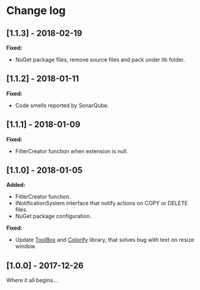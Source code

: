 # Change log

<!-- http://keepachangelog.com/en/0.3.0/ 
Added       for new features.
Changed     for changes in existing functionality.
Deprecated  for once-stable features removed in upcoming releases.
Removed     for deprecated features removed in this release.
Fixed       for any bug fixes.
Security    to invite users to upgrade in case of vulnerabilities.
-->

## [1.1.3] - 2018-02-19

**Fixed:**

* NuGet package files, remove source files and pack under lib folder.

## [1.1.2] - 2018-01-11

**Fixed:**

* Code smells reported by SonarQube.

## [1.1.1] - 2018-01-09

**Fixed:**

* FilterCreator function when extension is null.

## [1.1.0] - 2018-01-05

**Added:**

* FilterCreator function.
* INotificationSystem interface that notify actions on COPY or DELETE files.
* NuGet package configuration.

**Fixed:**

* Update [ToolBox](https://github.com/equiman/toolbox) and [Colorify](https://github.com/equiman/colorify) library, that solves bug with text on resize window.

## [1.0.0] - 2017-12-26

Where it all begins...